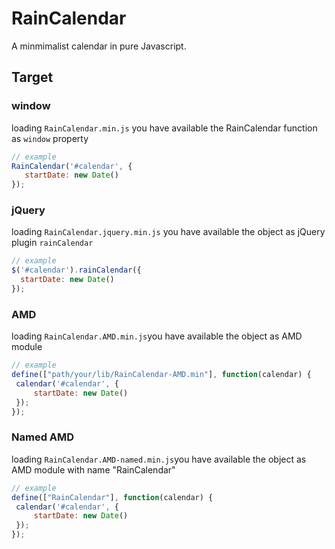 # RainCalendar

A minmimalist calendar in pure Javascript. 

## Target
 ### window
 loading `RainCalendar.min.js` you have available the RainCalendar function as `window` property
 ```javascript
 // example
 RainCalendar('#calendar', {
    startDate: new Date()
 });
 ```
 ### jQuery
 loading `RainCalendar.jquery.min.js` you have available the object as jQuery plugin `rainCalendar`
  ```javascript
  // example
 $('#calendar').rainCalendar({
    startDate: new Date()
 });
  ```
  ### AMD
  loading `RainCalendar.AMD.min.js`you have available the object as AMD module
  
   ```javascript
   // example
  define(["path/your/lib/RainCalendar-AMD.min"], function(calendar) {
    calendar('#calendar', {
        startDate: new Date()
    });
  });
   ```
   
 ### Named AMD
 loading `RainCalendar.AMD-named.min.js`you have available the object as AMD module with name "RainCalendar"
 
  ```javascript
  // example
 define(["RainCalendar"], function(calendar) {
   calendar('#calendar', {
       startDate: new Date()
   });
 });
  ```
   